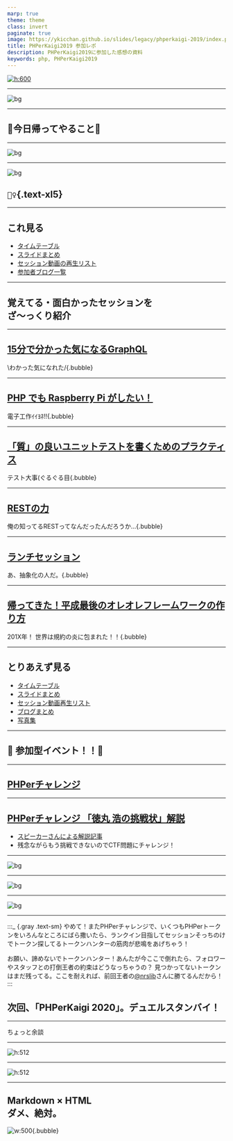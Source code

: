 ```yaml
---
marp: true
theme: theme
class: invert
paginate: true
image: https://ykicchan.github.io/slides/legacy/phperkaigi-2019/index.png
title: PHPerKaigi2019 参加レポ
description: PHPerKaigi2019に参加した感想の資料
keywords: php, PHPerKaigi2019
---
```


[![h:600](./images/logo.svg)](https://phperkaigi.jp/2019/)

---

![bg](./images/schedule.png)

---

## 🍻今日帰ってやること🍻

---

![bg](./images/joker.png)

---

![bg](./images/joker.png)
## `🙅‍♀️`{.text-xl5}

---

## これ見る

- [タイムテーブル](https://fortee.jp/phperkaigi-2019/timetable)
- [スライドまとめ](https://qiita.com/ucan-lab/items/eb66ae31d4859e967fa5)
- [セッション動画の再生リスト](https://www.youtube.com/playlist?list=PLvmZlQTxBpGL5pyMRQIrSUAGQlsBpKycx)
- [参加者ブログ一覧](https://fortee.jp/phperkaigi-2019/blog-link)

---

## 覚えてる・面白かったセッションを<br>ざ〜っくり紹介

---

<style>
  .bubble {
    position: fixed;
    bottom: 2em;
    right: 2em;
  }
</style>

## [15分で分かった気になるGraphQL](https://fortee.jp/phperkaigi-2019/proposal/0c922d17-ba45-4fd0-b18b-dc5d8c1e8fbb)

\わかった気になれた/{.bubble}
  
---

## [PHP でも Raspberry Pi がしたい！](https://fortee.jp/phperkaigi-2019/proposal/6ff7c81a-e6d2-407c-af2b-bd486b7589c9)

電子工作ｲｲﾖﾈ!!{.bubble}

---

## [「質」の良いユニットテストを書くためのプラクティス](https://fortee.jp/phperkaigi-2019/proposal/46cab64f-35c7-483d-9ca0-bb04204f8f54)

テスト大事(ぐるぐる目{.bubble}

---

## [RESTの力](https://fortee.jp/phperkaigi-2019/proposal/777a19ee-2d1a-483d-a457-f72ef0bf5fbe)

俺の知ってるRESTってなんだったんだろうか...{.bubble}

---

## [ランチセッション](https://fortee.jp/phperkaigi-2019/proposal/2ab74f1b-bf7e-4e52-b07f-3def0de06bac)

あ、抽象化の人だ。{.bubble}

---

## [帰ってきた！平成最後のオレオレフレームワークの作り方](https://fortee.jp/phperkaigi-2019/proposal/ace51702-d87e-4336-8632-14d47eb1dc97)

201X年！ 世界は規約の炎に包まれた！！{.bubble}

---

## とりあえず見る

- [タイムテーブル](https://fortee.jp/phperkaigi-2019/timetable)
- [スライドまとめ](https://qiita.com/ucan-lab/items/eb66ae31d4859e967fa5)
- [セッション動画再生リスト](https://www.youtube.com/playlist?list=PLvmZlQTxBpGL5pyMRQIrSUAGQlsBpKycx)
- [ブログまとめ](https://fortee.jp/phperkaigi-2019/blog-link)
- [写真集](http://phperkaigi.hatenablog.com/entry/2019/04/09/143141)

---

## 🎊 参加型イベント！！🎊

---

## [PHPerチャレンジ](http://phperkaigi.hatenablog.com/entry/2019/03/06/151904)

---

## [PHPerチャレンジ 「徳丸 浩の挑戦状」解説](https://fortee.jp/phperkaigi-2019/proposal/cbe42421-eb03-4b8d-a98d-02fdad1c6b8c)

- [スピーカーさんによる解説記事](https://www.ryotosaito.com/blog/?p=215)
- 残念ながらもう挑戦できないのでCTF問題にチャレンジ！

---

![bg](./images/champion.jpg)

---

![bg](./images/phperchallenge.jpg)

---

![bg](./images/sign.jpg)

---

:::_ {.gray .text-sm}
やめて！またPHPerチャレンジで、いくつもPHPerトークンをいろんなところにばら撒いたら、ランクイン目指してセッションそっちのけでトークン探してるトークンハンターの筋肉が悲鳴をあげちゃう！

お願い、諦めないでトークンハンター！あんたが今ここで倒れたら、フォロワーやスタッフとの打倒王者の約束はどうなっちゃうの？ 見つかってないトークンはまだ残ってる。ここを耐えれば、前回王者の[@nrslib](https://twitter.com/nrslib)さんに勝てるんだから！
:::

## 次回、「PHPerKaigi 2020」。デュエルスタンバイ！

---

ちょっと余談

---

![h:512](./images/Ah~.png)

---

![h:512](./images/markdown.png)

---

## Markdown × HTML<br>ダメ、絶対。

![w:500](./images/mdxhtml.png){.bubble}
